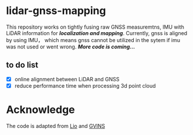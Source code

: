 # lidar-gnss-mapping

This repository works on tightly fusing raw GNSS measuremtns, IMU with LiDAR information for ***localization and mapping***.
Currently, gnss is aligned by using IMU， which means gnss cannot be utilized in the sytem if imu was not used or went wrong.
***More code is coming...***  
## to do list
- [x] online alignment between LiDAR and GNSS
- [x] reduce performance time when processing 3d point cloud
# Acknowledge
The code is adapted from [Lio](https://github.com/hyye/lio-mapping) and [GVINS](https://github.com/HKUST-Aerial-Robotics/GVINS)
